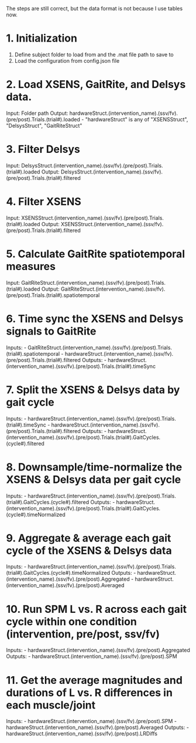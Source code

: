 The steps are still correct, but the data format is not because I use tables now.
# 1. Initialization
1. Define subject folder to load from and the .mat file path to save to
2. Load the configuration from config.json file

# 2. Load XSENS, GaitRite, and Delsys data.
Input: Folder path
Output: hardwareStruct.(intervention_name).(ssv/fv).(pre/post).Trials.(trial#).loaded
    - "hardwareStruct" is any of "XSENSStruct", "DelsysStruct", "GaitRiteStruct"

# 3. Filter Delsys
Input: DelsysStruct.(intervention_name).(ssv/fv).(pre/post).Trials.(trial#).loaded
Output: DelsysStruct.(intervention_name).(ssv/fv).(pre/post).Trials.(trial#).filtered

# 4. Filter XSENS
Input: XSENSStruct.(intervention_name).(ssv/fv).(pre/post).Trials.(trial#).loaded
Output: XSENSStruct.(intervention_name).(ssv/fv).(pre/post).Trials.(trial#).filtered

# 5. Calculate GaitRite spatiotemporal measures
Input: GaitRiteStruct.(intervention_name).(ssv/fv).(pre/post).Trials.(trial#).loaded
Output: GaitRiteStruct.(intervention_name).(ssv/fv).(pre/post).Trials.(trial#).spatiotemporal

# 6. Time sync the XSENS and Delsys signals to GaitRite
Inputs: 
    - GaitRiteStruct.(intervention_name).(ssv/fv).(pre/post).Trials.(trial#).spatiotemporal
    - hardwareStruct.(intervention_name).(ssv/fv).(pre/post).Trials.(trial#).filtered
Outputs: 
    - hardwareStruct.(intervention_name).(ssv/fv).(pre/post).Trials.(trial#).timeSync

# 7. Split the XSENS & Delsys data by gait cycle
Inputs: 
    - hardwareStruct.(intervention_name).(ssv/fv).(pre/post).Trials.(trial#).timeSync
    - hardwareStruct.(intervention_name).(ssv/fv).(pre/post).Trials.(trial#).filtered
Outputs:
    - hardwareStruct.(intervention_name).(ssv/fv).(pre/post).Trials.(trial#).GaitCycles.(cycle#).filtered

# 8. Downsample/time-normalize the XSENS & Delsys data per gait cycle
Inputs:
    - hardwareStruct.(intervention_name).(ssv/fv).(pre/post).Trials.(trial#).GaitCycles.(cycle#).filtered
Outputs:
    - hardwareStruct.(intervention_name).(ssv/fv).(pre/post).Trials.(trial#).GaitCycles.(cycle#).timeNormalized

# 9. Aggregate & average each gait cycle of the XSENS & Delsys data
Inputs: 
    - hardwareStruct.(intervention_name).(ssv/fv).(pre/post).Trials.(trial#).GaitCycles.(cycle#).timeNormalized
Outputs:
    - hardwareStruct.(intervention_name).(ssv/fv).(pre/post).Aggregated
    - hardwareStruct.(intervention_name).(ssv/fv).(pre/post).Averaged

# 10. Run SPM L vs. R across each gait cycle within one condition (intervention, pre/post, ssv/fv)
Inputs:
    - hardwareStruct.(intervention_name).(ssv/fv).(pre/post).Aggregated
Outputs:
    - hardwareStruct.(intervention_name).(ssv/fv).(pre/post).SPM

# 11. Get the average magnitudes and durations of L vs. R differences in each muscle/joint
Inputs:
    - hardwareStruct.(intervention_name).(ssv/fv).(pre/post).SPM
    - hardwareStruct.(intervention_name).(ssv/fv).(pre/post).Averaged
Outputs:
    - hardwareStruct.(intervention_name).(ssv/fv).(pre/post).LRDiffs